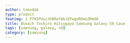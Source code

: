 ```yaml
---
author: tokodab
type: product
featimg: 1_PfH5PUuc3V8RefAkiEFwguROeGZRmOG
title: Bleach Toshiro Hitsugaya Samsung Galaxy S9 Case
tags: [samsung, galaxy, s9]
category: [samsung]
---
```

